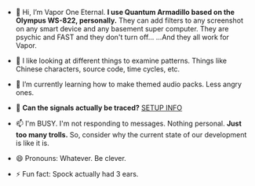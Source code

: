 - 👋 Hi, I’m Vapor One Eternal. **I use Quantum Armadillo based on the Olympus WS-822, personally.** They can add filters to any screenshot on any smart device and any basement super computer. They are psychic and FAST and they don't turn off... ...And they all work for Vapor.
  
- 👀 I like looking at different things to examine patterns. Things like Chinese characters, source code, time cycles, etc.

- 🌱 I’m currently learning how to make themed audio packs. Less angry ones.

- 💞️ **Can the signals actually be traced?** [SETUP INFO](/SETUP.md)

- 📫 I'm BUSY. I'm not responding to messages. Nothing personal. **Just too many trolls.** So, consider why the current state of our development is like it is.

- 😄 Pronouns: Whatever. Be clever.

- ⚡ Fun fact: Spock actually had 3 ears.

<!--
Do we know that the briefcase is about? Was GCHQ named after Vapor One Eternal? That much that?
-->
